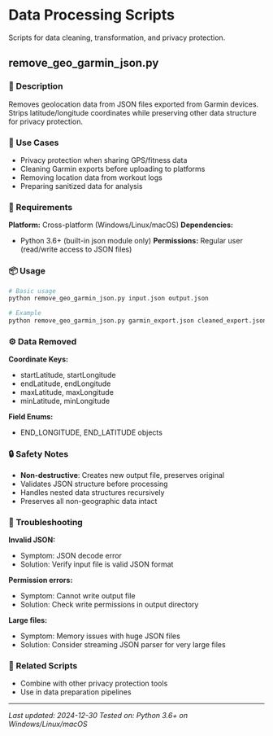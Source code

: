 # Data Processing Scripts

Scripts for data cleaning, transformation, and privacy protection.

## remove_geo_garmin_json.py

### 📝 Description
Removes geolocation data from JSON files exported from Garmin devices. Strips latitude/longitude coordinates while preserving other data structure for privacy protection.

### 🎯 Use Cases
- Privacy protection when sharing GPS/fitness data
- Cleaning Garmin exports before uploading to platforms
- Removing location data from workout logs
- Preparing sanitized data for analysis

### 🔧 Requirements
**Platform:** Cross-platform (Windows/Linux/macOS)
**Dependencies:** 
- Python 3.6+ (built-in json module only)
**Permissions:** Regular user (read/write access to JSON files)

### 📦 Usage
```bash
# Basic usage
python remove_geo_garmin_json.py input.json output.json

# Example
python remove_geo_garmin_json.py garmin_export.json cleaned_export.json
```

### ⚙️ Data Removed
**Coordinate Keys:**
- startLatitude, startLongitude
- endLatitude, endLongitude  
- maxLatitude, maxLongitude
- minLatitude, minLongitude

**Field Enums:**
- END_LONGITUDE, END_LATITUDE objects

### 🔒 Safety Notes
- **Non-destructive**: Creates new output file, preserves original
- Validates JSON structure before processing
- Handles nested data structures recursively
- Preserves all non-geographic data intact

### 🐛 Troubleshooting
**Invalid JSON:**
- Symptom: JSON decode error
- Solution: Verify input file is valid JSON format

**Permission errors:**
- Symptom: Cannot write output file
- Solution: Check write permissions in output directory

**Large files:**
- Symptom: Memory issues with huge JSON files
- Solution: Consider streaming JSON parser for very large files

### 🔗 Related Scripts
- Combine with other privacy protection tools
- Use in data preparation pipelines

---
*Last updated: 2024-12-30*
*Tested on: Python 3.6+ on Windows/Linux/macOS*